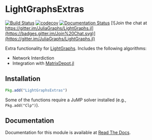 # LightGraphsExtras

[![Build Status](https://travis-ci.com/JuliaGraphs/LightGraphsExtras.jl.svg?branch=master)](https://travis-ci.com/JuliaGraphs/LightGraphsExtras.jl)
[![codecov](https://codecov.io/gh/JuliaGraphs/LightGraphsExtras.jl/branch/master/graph/badge.svg)](https://codecov.io/gh/JuliaGraphs/LightGraphsExtras.jl)
[![Documentation Status](https://readthedocs.org/projects/lightgraphsextrasjl/badge/?version=latest)](http://lightgraphsextrasjl.readthedocs.io/en/latest/?badge=latest)
[![Join the chat at https://gitter.im/JuliaGraphs/LightGraphs.jl](https://badges.gitter.im/Join%20Chat.svg)](https://gitter.im/JuliaGraphs/LightGraphs.jl)

Extra functionality for [LightGraphs](https://github.com/JuliaGraphs/LightGraphs.jl). Includes the following
algorithms:
- Network Interdiction
- Integration with [MatrixDepot.jl](https://github.com/JuliaMatrices/MatrixDepot.jl)


## Installation
```julia
Pkg.add("LightGraphsExtras")
```

Some of the functions require a JuMP solver installed (e.g., `Pkg.add("Clp")`).

## Documentation
Documentation for this module is available at [Read The Docs](http://lightgraphsextrasjl.readthedocs.io/en/latest/?badge=latest).
